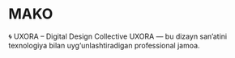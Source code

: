 # MAKO
🌀 UXORA – Digital Design Collective  UXORA — bu dizayn san’atini texnologiya bilan uyg‘unlashtiradigan professional jamoa. 
